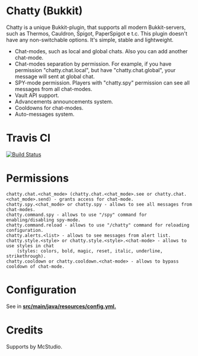 # Chatty (Bukkit)

Chatty is a unique Bukkit-plugin, that supports all modern Bukkit-servers, such as Thermos, Cauldron, Spigot, PaperSpigot e t.c. This plugin doesn't have any non-switchable options. It's simple, stable and lightweight.

  - Chat-modes, such as local and global chats. Also you can add another chat-mode.
  - Chat-modes separation by permission. For example, if you have permission "chatty.chat.local", but have "chatty.chat.global", your message will sent at global chat.
  - SPY-mode permission. Players with "chatty.spy" permission can see all messages from all chat-modes.
  - Vault API support.
  - Advancements announcements system.
  - Cooldowns for chat-modes.
  - Auto-messages system.
  
# Travis CI
  [![Build Status](https://travis-ci.com/MrBrikster/chatty.svg?branch=master)](https://travis-ci.com/MrBrikster/chatty)

# Permissions
    chatty.chat.<chat_mode> (chatty.chat.<chat_mode>.see or chatty.chat.<chat_mode>.send) - grants access for chat-mode.
    chatty.spy.<chat_mode> or chatty.spy - allows to see all messages from chat-modes.
    chatty.command.spy - allows to use "/spy" command for enabling/disabling spy-mode.
    chatty.command.reload - allows to use "/chatty" command for reloading configuration.
    chatty.alerts.<list> - allows to see messages from alert list.
    chatty.style.<style> or chatty.style.<style>.<chat-mode> - allows to use styles in chat
        (styles: colors, bold, magic, reset, italic, underline, strikethrough).
    chatty.cooldown or chatty.cooldown.<chat-mode> - allows to bypass cooldown of chat-mode.

# Configuration
See in <b><u>src/main/java/resources/config.yml.</u></b>

# Credits
Supports by McStudio.
